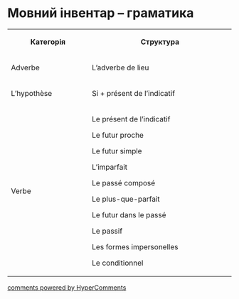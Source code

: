 <div id="hypercomments_widget" class="js-hypercomments-widget invisible"></div>

# Мовний інвентар – граматика

<table>
<tbody>
<tr>
<td style="text-align: center;" width="217">
<p><strong>Категорія</strong></p>
</td>
<td style="text-align: center;" width="444">
<p><strong>Структура</strong></p>
</td>
</tr>
<tr>
<td width="217">
<p>Adverbe</p>
</td>
<td width="444">
<p>L&rsquo;adverbe de lieu</p>
</td>
</tr>
<tr>
<td width="217">
<p>L&rsquo;hypoth&egrave;se</p>
</td>
<td width="444">
<p>Si + pr&eacute;sent de l&rsquo;indicatif</p>
</td>
</tr>
<tr>
<td width="217">
<p>Verbe</p>
</td>
<td width="444">
<p>Le pr&eacute;sent de l&rsquo;indicatif</p>
<p>Le futur proche</p>
<p>Le futur simple</p>
<p>L&rsquo;imparfait</p>
<p>Le pass&eacute; compos&eacute;</p>
<p>Le plus-que-parfait</p>
<p>Le futur dans le pass&eacute;</p>
<p>Le passif</p>
<p>Les formes impersonelles</p>
<p>Le conditionnel</p>
</td>
</tr>
</tbody>
</table>

<div class="js-hypercomments-container">
    <a href="http://hypercomments.com" class="hc-link" title="comments widget">comments powered by HyperComments</a>
</div>